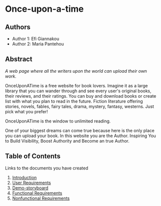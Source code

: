 # Once-upon-a-time

## Authors

- Author 1: Efi Giannakou
- Author 2: Maria Pantehou


## Abstract

*A web page where all the writers upon the world can upload their own work.*

OnceUponATime is a free website for book lovers. Imagine it as a large library that you can wander through and see every user's original books, their reviews, and their ratings. You can buy and download books or create list with what you plan to read in the future. Fiction literature offering stories, novels, fables, fairy tales, drama, mystery, fantasy, westerns. Just pick what you prefer!

OnceUponATime is the window to unlimited reading.

One of your biggest dreams can come true because here is the only place you can upload your book. 
In this website you are the Author.
Inspiring You to Build Visibility, Boost Authority and Become an true Author.

## Table of Contents

Links to the documents you have created

  1. [Introduction](https://github.com/efou/Once-upon-a-time/blob/master/documentation/intro.md)
  2. [User Requirements](https://github.com/efou/Once-upon-a-time/blob/master/documentation/requirements.md)
  3. [Demo-storyboard](https://github.com/efou/Once-upon-a-time/blob/master/documentation/demo-storyboard.md)
  4. [Functional Requirements](https://github.com/efou/Once-upon-a-time/tree/master/requirements/functional)
  5. [Nonfunctional Requirements](https://github.com/efou/Once-upon-a-time/tree/master/requirements/nonfunctional)
  
